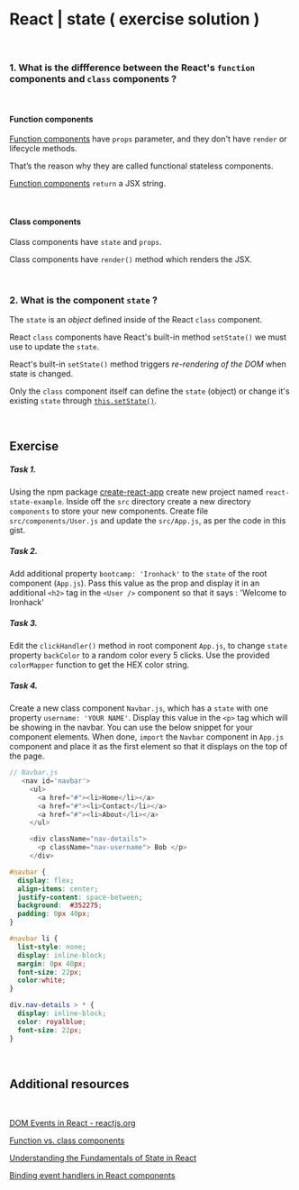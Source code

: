 # React | state   ( exercise solution )

<br>

### 1. What is the diffference between the React's `function` components and `class` components ?
<br>

#### Function components

  
   [Function components](https://reactjs.org/docs/components-and-props.html#function-and-class-components) have `props`  parameter, and they don't have `render`  or lifecycle methods.		

   That’s the reason why they are called functional stateless components.		

   [Function components](https://reactjs.org/docs/components-and-props.html#function-and-class-components)  `return` a JSX string.


<br>

#### Class components
   

   Class components have `state` and `props`.

   Class components have `render()` method which renders the JSX.


<br>

### 2.  What is the component `state` ?

   

   The `state` is an  *object*  defined inside of the React `class` component. 

   React `class`  components have React's built-in method `setState()` we must use to update the `state`.
   
   React's built-in `setState()` method triggers *re-rendering of the DOM* when state is changed.

   
   Only the `class` component itself can define the `state` (object) or change it's existing `state` through [`this.setState()`](https://reactjs.org/docs/state-and-lifecycle.html#using-state-correctly). 



<br>

## Exercise

##### Task 1.
Using the npm package [create-react-app](https://facebook.github.io/create-react-app/docs/getting-started) create new project named `react-state-example`. 
Inside off the `src` directory create a new directory `components` to store your new components.
Create file `src/components/User.js` and update the `src/App.js`, as per the code in this gist.

##### Task 2.
Add additional property `bootcamp: 'Ironhack'` to the `state` of the root component (`App.js`).
Pass this value as the prop and display it in an additional `<h2>` tag in the `<User />` component so that it says : 'Welcome to Ironhack'

##### Task 3.
Edit the `clickHandler()` method in root component `App.js`, to change `state` property `backColor` to a random color every 5 clicks. Use the provided `colorMapper` function to get the HEX color string.

##### Task 4.
Create a new class component `Navbar.js`, which has a `state` with one property `username: 'YOUR NAME'`.
Display this value in the `<p>` tag which will be showing in the navbar.
You can use the below snippet for your component elements.
When done, `import` the `Navbar` component in `App.js` component and place it as the first element so that it displays on the top of the page.

```js
// Navbar.js
   <nav id='navbar'>
     <ul>
       <a href="#"><li>Home</li></a>
       <a href="#"><li>Contact</li></a>
       <a href="#"><li>About</li></a>
     </ul>

     <div className="nav-details">
       <p className="nav-username"> Bob </p>
     </div>
```


```css
#navbar {
  display: flex;
  align-items: center;
  justify-content: space-between;
  background:  #352275;
  padding: 0px 40px;
}

#navbar li {
  list-style: none;
  display: inline-block;
  margin: 0px 40px; 
  font-size: 22px;
  color:white;
}

div.nav-details > * {
  display: inline-block;
  color: royalblue;
  font-size: 22px;
}
```



<br>

## Additional resources

<br>

[DOM Events in React -  reactjs.org](https://reactjs.org/docs/events.html)

[Function vs. class components](https://medium.com/@Zwenza/functional-vs-class-components-in-react-231e3fbd7108)

[Understanding the Fundamentals of State in React](https://medium.com/the-andela-way/understanding-the-fundamentals-of-state-in-react-79c711be677f)

[Binding event handlers in React components](https://medium.freecodecamp.org/this-is-why-we-need-to-bind-event-handlers-in-class-components-in-react-f7ea1a6f93eb)